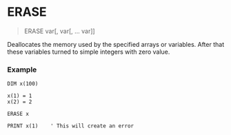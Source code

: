 # ERASE

> ERASE var[, var[, ... var]]

Deallocates the memory used by the specified arrays or variables. After that these variables turned to simple integers with zero value.

### Example

```
DIM x(100)

x(1) = 1
x(2) = 2

ERASE x

PRINT x(1)    ' This will create an error
```

